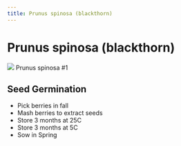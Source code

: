 ```yaml
---
title: Prunus spinosa (blackthorn)
---
```


# Prunus spinosa (blackthorn)

![](/images/bonsai/2020-07-31-prunus-spinosa-1.jpg)
Prunus spinosa #1


## Seed Germination

- Pick berries in fall
- Mash berries to extract seeds
- Store 3 months at 25C
- Store 3 months at 5C
- Sow in Spring
